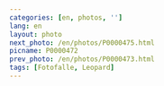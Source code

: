 ```yaml
---
categories: [en, photos, '']
lang: en
layout: photo
next_photo: /en/photos/P0000475.html
picname: P0000472
prev_photo: /en/photos/P0000473.html
tags: [Fotofalle, Leopard]
---
```


